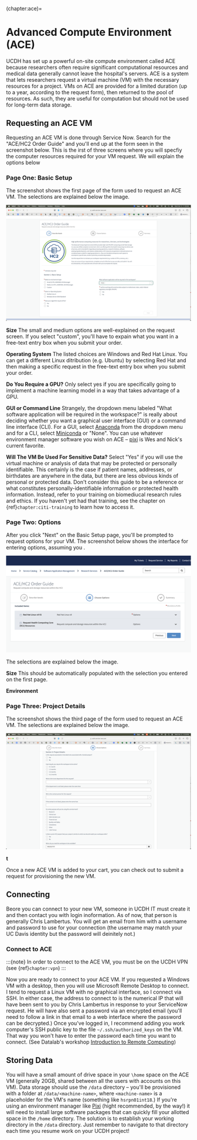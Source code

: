 (chapter:ace)=
# Advanced Compute Environment (ACE)

UCDH has set up a powerful on-site compute environment called ACE because researchers often require significant computational resources and medical data generally cannot leave the hospital's servers. ACE is a system that lets researchers request a virtual machine (VM) with the necessary resources for a project. VMs on ACE are provided for a limited duration (up to a year, according to the request form), then returned to the pool of resources. As such, they are useful for computation but should not be used for long-term data storage.


## Requesting an ACE VM
Requesting an ACE VM is done through Service Now. Search for the "ACE/HC2 Order Guide" and you'll end up at the form seen in the screenshot below. This is the irst of three screens where you will specfiy the computer resources required for your VM request. We will explain the options below

### Page One: Basic Setup
The screenshot shows the first page of the form used to request an ACE VM. The selections are explained below the image.

![Screenshot of the first page of the form for requesting an ACE Virtual Machine. The options are explained in the text below this image.](/images/ACE_request_screenshot.png)

**Size** The small and medium options are well-explained on the request screen. If you select "custom", you'll have to expain what you want in a free-text entry box when you submit your order.

**Operating System** The listed choices are Windows and Red Hat Linux. You can get a different Linux ditribution (e.g. Ubuntu) by selecting Red Hat and then making a specific request in the free-text entry box when you submit your order.

**Do You Require a GPU?** Only select yes if you are specifically going to implement a machine learning model in a way that takes advantage of a GPU.

**GUI or Command Line** Strangely, the dropdown menu labeled "What software application will be required in the workspace?" is really about deciding whether you want a graphical user interface (GUI) or a command line interface (CLI). For a GUI, select [Anaconda](https://docs.anaconda.com) from the dropdown menu and for a CLI, select [Miniconda](https://docs.anaconda.com/miniconda/) or "None". You can use whatever environment manager software you wish on ACE – [pixi](https://pixi.sh) is Wes and Nick's current favorite.

**Will The VM Be Used For Sensitive Data?** Select "Yes" if you will use the virtual machine or analysis of data that may be protected or personally identifiable. This certainly is the case if patient names, addresses, or birthdates are anywhere in the data, but there are less obvious kinds of personal or protected data. Don't consider this guide to be a reference or what constitutes personally-identifiable information or protected health information. Instead, refer to your training on biomediucal research rules and ethics. If you haven't yet had that training, see the chapter on {ref}`chapter:citi-training` to learn how to access it.


### Page Two: Options
After you click "Next" on the Basic Setup page, you'll be prompted to request options for your VM. The screenshot below shows the interface for entering options, assuming you . 

![Screenshot of the second page of the form for requesting an ACE Virtual Machine. The options will be explained in the text below this image.](/images/ACE-options.png)

The selections are explained below the image.


**Size** This should be automatically populated with the selection you entered on the first page.

**Environment**




### Page Three: Project Details
The screenshot shows the third page of the form used to request an ACE VM. The selections are explained below the image.

![Screenshot of the third page of the form for requesting an ACE Virtual Machine. The options will be explained in the text below this image.](/images/ace-form-3.png)

**t**



Once a new ACE VM is added to your cart, you can check out to submit a request for provisioning the new VM. 

## Connecting
Beore you can connect to your new VM, someone in UCDH IT must create it and then contact you with login inoformation. As of now, that person is generally Chris Lambertus. You will get an email from him with a username and password to use for your connection (the username may match your UC Davis identity but the password will deinitely not.)

### Connect to ACE

:::{note}
In order to connect to the ACE VM, you must be on the UCDH VPN (see {ref}`chapter:vpn`)
:::

Now you are ready to connect to your ACE VM. If you requested a Windows VM with a desktop, then you will use Microsoft Remote Desktop to connect. I tend to request a Linux VM with no graphical interface, so I connect via SSH. In either case, the address to connect to is the numerical IP that will have been sent to you by Chris Lambertus in response to your ServiceNow request. He will have also sent a password via an encrypted email (you'll need to follow a link in that email to a web interface where the password can be decrypted.) Once you've logged in, I recommend adding you work computer's SSH public key to the file `~/.ssh/authorized_keys` on the VM. That way you won't have to enter the password each time you want to connect. (See Datalab's workshop [Introduction to Remote Computing](https://ucdavisdatalab.github.io/workshop_intro_to_remote_computing/chapters/01_connecting-to-a-server.html#uploading-ssh-keys))

## Storing Data
You will have a small amount of drive space in your `\home` space on the ACE VM (generally 20GB, shared between all the users with accounts on this VM). Data storage should use the `/data` directory – you'll be provisioned with a folder at `/data/<machine-name>`, where `<machine-name>` is a placeholder for the VM's name (something like `hsrpn01int18`.) If you're using an environment manager like [Pixi](https://pixi.sh) (hight recommended, by the way!) it will need to install large software packages that can quickly fill your allotted space in the `/home` directory. The solution is to establish your working directory in the `/data` directory. Just remember to navigate to that directory each time you resume work on your UCDH project!
